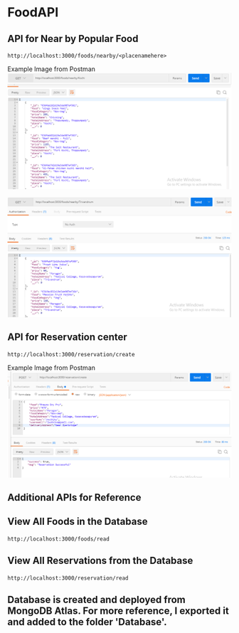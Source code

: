 # FoodAPI

## API for Near by Popular Food
```
http://localhost:3000/foods/nearby/<placenamehere>
```
Example Image from Postman <br />
![Example Image from Postman](https://github.com/adarsh-2425/FoodAPI/blob/5ee4c143973cb8d8011df074a6db2919dfa7194b/assets/NearbyAPI.PNG)


![Example Image from Postman](https://github.com/adarsh-2425/FoodAPI/blob/930ed266e906a194d81d4e4f87970b818fba37b8/assets/NearbyAPI2.PNG)



## API for Reservation center
```
http://localhost:3000/reservation/create
```
Example Image from Postman <br />
![Example Image from Postman](https://github.com/adarsh-2425/FoodAPI/blob/5ee4c143973cb8d8011df074a6db2919dfa7194b/assets/ReservationAPI.PNG)

## Additional APIs for Reference

## View All Foods in the Database
```
http://localhost:3000/foods/read
```
## View All Reservations from the  Database
```
http://localhost:3000/reservation/read
```
## Database is created and deployed from MongoDB Atlas. For more reference, I exported it and added to the folder 'Database'.